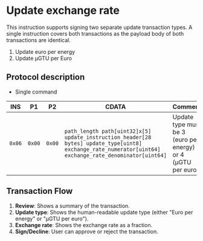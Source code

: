 # Update exchange rate

This instruction supports signing two separate update transaction types. A single instruction covers both transactions as the
payload body of both transactions are identical.

1. Update euro per energy
1. Update µGTU per Euro

## Protocol description

* Single command

INS | P1 | P2 | CDATA | Comment |
|----|--------|-----|-------------|----|
| `0x06` | `0x00` | `0x00` | `path_length path[uint32]x[5] update_instruction_header[28 bytes] update_type[uint8] exchange_rate_numerator[uint64] exchange_rate_denominator[uint64]` | Update type must be 3 (euro per energy) or 4 (µGTU per euro). |

## Transaction Flow

1. **Review**: Shows a summary of the transaction.
2. **Update type**: Shows the human-readable update type (either "Euro per energy" or "µGTU per euro").
3. **Exchange rate**: Shows the exchange rate as a fraction.
4. **Sign/Decline**: User can approve or reject the transaction.
